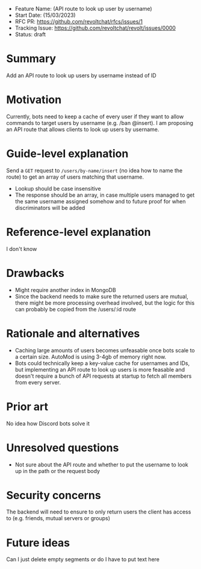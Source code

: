 - Feature Name: (API route to look up user by username)
- Start Date: (15/03/2023)
- RFC PR: https://github.com/revoltchat/rfcs/issues/1
- Tracking Issue: https://github.com/revoltchat/revolt/issues/0000
- Status: draft

# Summary

Add an API route to look up users by username instead of ID

# Motivation

Currently, bots need to keep a cache of every user if they want to allow commands to target users by username (e.g. /ban @insert).
I am proposing an API route that allows clients to look up users by username.

# Guide-level explanation

Send a `GET` request to `/users/by-name/insert` (no idea how to name the route) to get an array of users matching that username.

- Lookup should be case insensitive
- The response should be an array, in case multiple users managed to get the same username assigned somehow and to future proof for when discriminators will be added

# Reference-level explanation

I don't know

# Drawbacks

- Might require another index in MongoDB
- Since the backend needs to make sure the returned users are mutual, there might be more processing overhead involved, but the logic for this can probably be copied from the /users/:id route

# Rationale and alternatives

- Caching large amounts of users becomes unfeasable once bots scale to a certain size. AutoMod is using 3-4gb of memory right now.
- Bots could technically keep a key-value cache for usernames and IDs, but implementing an API route to look up users is more feasable and doesn't require a bunch of API requests at startup to fetch all members from every server.

# Prior art

No idea how Discord bots solve it

# Unresolved questions

- Not sure about the API route and whether to put the username to look up in the path or the request body

# Security concerns

The backend will need to ensure to only return users the client has access to (e.g. friends, mutual servers or groups)

# Future ideas

Can I just delete empty segments or do I have to put text here
